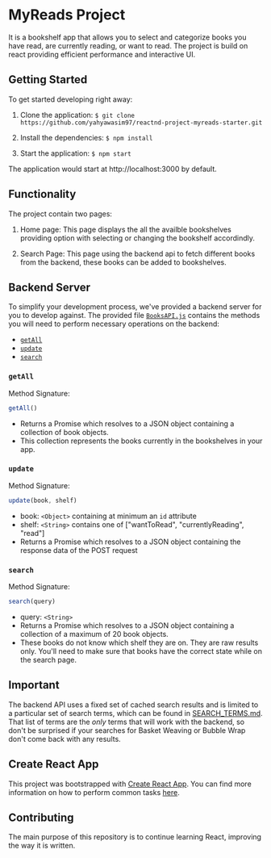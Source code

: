 # MyReads Project

It is a bookshelf app that allows you to select and categorize books you have read, are currently reading, or want to read. The project is build on react providing efficient performance and interactive UI.

## Getting Started

To get started developing right away:

1. Clone the application:
`$ git clone https://github.com/yahyawasim97/reactnd-project-myreads-starter.git`

2. Install the dependencies:
`$ npm install`

3. Start the application:
`$ npm start`

The application would start at http://localhost:3000 by default.

## Functionality

The project contain two pages:

1. Home page: 
    This page displays the all the availble bookshelves providing option with selecting or changing the bookshelf accordindly.
    
2. Search Page:
    This page using the backend api to fetch different books from the backend, these books can be added to bookshelves.


## Backend Server

To simplify your development process, we've provided a backend server for you to develop against. The provided file [`BooksAPI.js`](src/BooksAPI.js) contains the methods you will need to perform necessary operations on the backend:

* [`getAll`](#getall)
* [`update`](#update)
* [`search`](#search)

### `getAll`

Method Signature:

```js
getAll()
```

* Returns a Promise which resolves to a JSON object containing a collection of book objects.
* This collection represents the books currently in the bookshelves in your app.

### `update`

Method Signature:

```js
update(book, shelf)
```

* book: `<Object>` containing at minimum an `id` attribute
* shelf: `<String>` contains one of ["wantToRead", "currentlyReading", "read"]  
* Returns a Promise which resolves to a JSON object containing the response data of the POST request

### `search`

Method Signature:

```js
search(query)
```

* query: `<String>`
* Returns a Promise which resolves to a JSON object containing a collection of a maximum of 20 book objects.
* These books do not know which shelf they are on. They are raw results only. You'll need to make sure that books have the correct state while on the search page.

## Important
The backend API uses a fixed set of cached search results and is limited to a particular set of search terms, which can be found in [SEARCH_TERMS.md](SEARCH_TERMS.md). That list of terms are the _only_ terms that will work with the backend, so don't be surprised if your searches for Basket Weaving or Bubble Wrap don't come back with any results.

## Create React App

This project was bootstrapped with [Create React App](https://github.com/facebookincubator/create-react-app). You can find more information on how to perform common tasks [here](https://github.com/facebookincubator/create-react-app/blob/master/packages/react-scripts/template/README.md).

## Contributing
The main purpose of this repository is to continue learning React, improving the way it is written.
